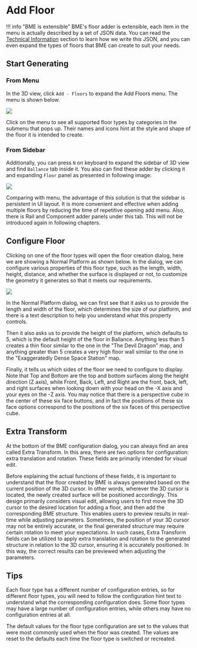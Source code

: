 # Add Floor

!!! info "BME is extensible"
    BME's floor adder is extensible, each item in the menu is actually described by a set of JSON data. You can read the [Technical Information](./tech-infos.md) section to learn how we write this JSON, and you can even expand the types of floors that BME can create to suit your needs.

## Start Generating

### From Menu

In the 3D view, click `Add - Floors` to expand the Add Floors menu. The menu is shown below.

![](../imgs/bme-adder.png)

Click on the menu to see all supported floor types by categories in the submenu that pops up. Their names and icons hint at the style and shape of the floor it is intended to create.

### From Sidebar

Additionally, you can press `N` on keyboard to expand the sidebar of 3D view and find `Ballance` tab inside it. You also can find these adder by clicking it and expanding `Floor` panel as presented in following image:

![](../imgs/bme-adder-sidebar.png)

Comparing with menu, the advantage of this solution is that the sidebar is persistent in UI layout. It is more convenient and effective when adding multiple floors by reducing the time of repetitive opening add menu. Also, there is Rail and Component adder panels under this tab. This will not be introduced again in following chapters.

## Configure Floor

Clicking on one of the floor types will open the floor creation dialog, here we are showing a Normal Platform as shown below. In the dialog, we can configure various properties of this floor type, such as the length, width, height, distance, and whether the surface is displayed or not, to customize the geometry it generates so that it meets our requirements.

![](../imgs/bme-adder-dialog.png)

In the Normal Platform dialog, we can first see that it asks us to provide the length and width of the floor, which determines the size of our platform, and there is a text description to help you understand what this property controls.

Then it also asks us to provide the height of the platform, which defaults to 5, which is the default height of the floor in Ballance. Anything less than 5 creates a thin floor similar to the one in the "The Devil Dragon" map, and anything greater than 5 creates a very high floor wall similar to the one in the "Exaggeratedly Dense Space Station" map.

Finally, it tells us which sides of the floor we need to configure to display. Note that Top and Bottom are the top and bottom surfaces along the height direction (Z axis), while Front, Back, Left, and Right are the front, back, left, and right surfaces when looking down with your head on the -X axis and your eyes on the -Z axis. You may notice that there is a perspective cube in the center of these six face buttons, and in fact the positions of these six face options correspond to the positions of the six faces of this perspective cube.

## Extra Transform

At the bottom of the BME configuration dialog, you can always find an area called Extra Transform. In this area, there are two options for configuration: extra translation and rotation. These fields are primarily intended for visual edit.

Before explaining the actual functions of these fields, it is important to understand that the floor created by BME is always generated based on the current position of the 3D cursor. In other words, wherever the 3D cursor is located, the newly created surface will be positioned accordingly. This design primarily considers visual edit, allowing users to first move the 3D cursor to the desired location for adding a floor, and then add the corresponding BME structure. This enables users to preview results in real-time while adjusting parameters. Sometimes, the position of your 3D cursor may not be entirely accurate, or the final generated structure may require certain rotation to meet your expectations. In such cases, Extra Transform fields can be utilized to apply extra translation and rotation to the generated structure in relation to the 3D cursor, ensuring it is accurately positioned. In this way, the correct results can be previewed when adjusting the parameters.

## Tips

Each floor type has a different number of configuration entries, so for different floor types, you will need to follow the configuration hint text to understand what the corresponding configuration does. Some floor types may have a large number of configuration entries, while others may have no configuration entries at all.

The default values for the floor type configuration are set to the values that were most commonly used when the floor was created. The values are reset to the defaults each time the floor type is switched or recreated.
